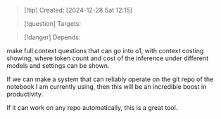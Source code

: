 
>[!tip] Created: [2024-12-28 Sat 12:15]

>[!question] Targets: 

>[!danger] Depends: 

make full context questions that can go into o1, with context costing showing, where token count and cost of the inference under different models and settings can be shown.

If we can make a system that can reliably operate on the git repo of the notebook I am currently using, then this will be an incredible boost in productivity.

If it can work on any repo automatically, this is a great tool.